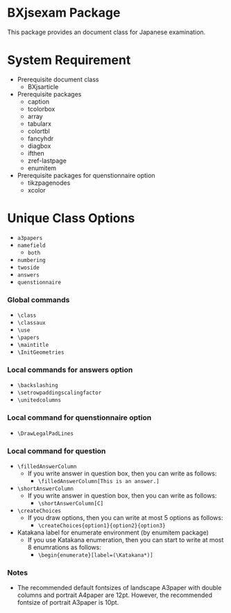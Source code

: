 BXjsexam Package
=====

This package provides an document class for Japanese examination.

System Requirement
=====

* Prerequisite document class
	* BXjsarticle
* Prerequisite packages
	* caption
	* tcolorbox
	* array
	* tabularx
	* colortbl
	* fancyhdr
	* diagbox
	* ifthen
	* zref-lastpage
	* enumitem
* Prerequisite packages for quenstionnaire option
	* tikzpagenodes
	* xcolor

Unique Class Options
=====

* `a3papers`
* `namefield`
	* `both`
* `numbering`
* `twoside`
* `answers`
* `quenstionnaire`

### Global commands

* `\class`
* `\classaux`
* `\use`
* `\papers`
* `\maintitle`
* `\InitGeometries`

### Local commands for answers option

* `\backslashing`
* `\setrowpaddingscalingfactor`
* `\unitedcolumns`

### Local command for quenstionnaire option

* `\DrawLegalPadLines`

### Local command for question

* `\filledAnswerColumn`
	* If you write answer in question box, then you can write as follows:
		* `\filledAnswerColumn[This is an answer.]`
* `\shortAnswerColumn`
	* If you write answer in question box, then you can write as follows:
		* `\shortAnswerColumn[C]`
* `\createChoices`
	* If you draw options, then you can write at most 5 options as follows:
		* `\createChoices{option1}{option2}{option3}`
* Katakana label for enumerate environment (by enumitem package)
	* If you use Katakana enumeration, then you can start to write at most 8 enumrations as follows:
		* `\begin{enumerate}[label=(\Katakana*)]`

### Notes

* The recommended default fontsizes of landscape A3paper with double columns and portrait A4paper are 12pt. However, the recommended fontsize of portrait A3paper is 10pt.
